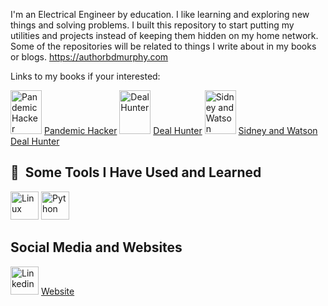 I'm an Electrical Engineer by education. I like learning and exploring new things and solving problems. I built this repository to start putting my utilities and projects instead of keeping them hidden on my home network. 
Some of the repositories will be related to things I write about in my books or blogs.
https://authorbdmurphy.com

Links to my books if your interested:
<p align="left">
   <img src="https://i0.wp.com/authorbdmurphy.com/wp-content/uploads/2023/09/Five-Star-cover-Pandemic-Hacker-B.D.-Murphy-RGB-scaled.jpg?resize=683%2C1024&ssl=1" alt="Pandemic Hacker" width="50" height="70" / href="https://books2read.com/u/4j5Jxj">
   <a alt="Pandemic Hacker" img src="https://i0.wp.com/authorbdmurphy.com/wp-content/uploads/2023/09/Five-Star-cover-Pandemic-Hacker-B.D.-Murphy-RGB-scaled.jpg?resize=683%2C1024&ssl=1" img width="50" img height="70"  
 / href="https://books2read.com/u/4j5Jxj">Pandemic Hacker</a>
   <img src="https://authorbdmurphy.com/wp-content/uploads/2024/03/CoverFinished_400x640.jpg" alt="Deal Hunter" width="50" height="70" />
  <a href="https://books2read.com/u/3LxrVN">Deal Hunter</a>
   <img src="https://authorbdmurphy.com/wp-content/uploads/2023/11/SW-FrontCover_400x640.jpg" alt="Sidney and Watson" width="50" height="70" />
  <a href="https://books2read.com/u/3y6QDv">Sidney and Watson</a>
  <a img src="https://github.com/bdmurphy73/bdmurphy73/blob/main/DealHunterCoverFinished_400x640.jpg" alt="Deal Hunter" width="50" height="70" href="https://books2read.com/u/3LxrVN">Deal Hunter</a>
</p>
  
<h2> 🚀 &nbsp;Some Tools I Have Used and Learned</h2>
<p align="left">
  <img src="https://cdn.jsdelivr.net/gh/devicons/devicon@latest/icons/linux/linux-original.svg" alt="Linux" width="45" height="45" />
  <img src="https://cdn.jsdelivr.net/gh/devicons/devicon@latest/icons/python/python-original.svg" alt="Python" width="45" height="45" />
</p>

<h2>Social Media and Websites</h2>
<p align="left">
      <a href="https://www.linkedin.com/in/bryan-murphy">
         <img alt="Linkedin" width="45" height="45" src="https://cdn.jsdelivr.net/gh/devicons/devicon@latest/icons/linkedin/linkedin-original.svg"></a>
      <a href="https://authorbdmurphy.com">Website</a>
</p>


<!---
bdmurphy73/bdmurphy73 is a ✨ special ✨ repository because its `README.md` (this file) appears on your GitHub profile.
You can click the Preview link to take a look at your changes.
--->
